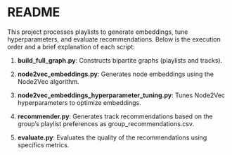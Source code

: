 # README

This project processes playlists to generate embeddings, tune hyperparameters, and evaluate recommendations. Below is the execution order and a brief explanation of each script:

1. **build_full_graph.py**: Constructs bipartite graphs (playlists and tracks).

2. **node2vec_embeddings.py**: Generates node embeddings using the Node2Vec algorithm.

3. **node2vec_embeddings_hyperparameter_tuning.py**: Tunes Node2Vec hyperparameters to optimize embeddings.

4. **recommender.py**: Generates track recommendations based on the group’s playlist preferences as group_recommendations.csv.

5. **evaluate.py**: Evaluates the quality of the recommendations using specifics metrics.
